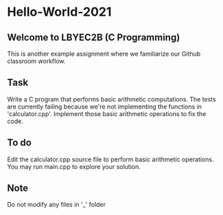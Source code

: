 # Hello-World-2021

## Welcome to LBYEC2B (C Programming)

This is another example assignment where we familiarize our Github classroom workflow.

## Task
Write a C program that performs basic arithmetic computations. The tests are currently failing because we're not implementing the functions in 'calculator.cpp'. Implement those basic arithmetic operations to fix the code.

## To do
Edit the calculator.cpp source file to perform basic arithmetic operations. You may run main.cpp to explore your solution.

## Note
Do not modify any files in '_' folder
